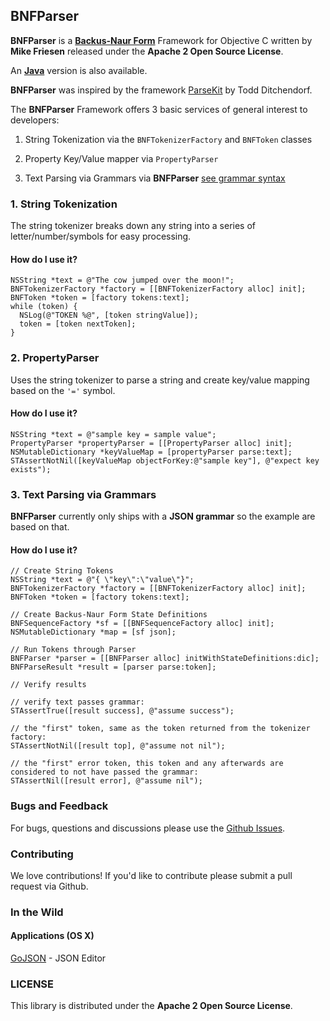 ## BNFParser

**BNFParser** is a [**Backus-Naur Form**](https://en.wikipedia.org/wiki/Backus%E2%80%93Naur_Form) Framework for Objective C written by **Mike Friesen** released under the **Apache 2 Open Source License**.

An [**Java**](https://github.com/mfriesen/BNFParserJava) version is also available.

**BNFParser** was inspired by the framework [ParseKit](http://parsekit.com/) by Todd Ditchendorf.

The **BNFParser** Framework offers 3 basic services of general interest to developers:

1. String Tokenization via the `BNFTokenizerFactory` and `BNFToken` classes

2. Property Key/Value mapper via `PropertyParser`

3. Text Parsing via Grammars via **BNFParser** [see grammar syntax](http://parsekit.com/grammars.html)

### 1. String Tokenization

The string tokenizer breaks down any string into a series of letter/number/symbols for easy processing.

#### How do I use it? 
    NSString *text = @"The cow jumped over the moon!";
    BNFTokenizerFactory *factory = [[BNFTokenizerFactory alloc] init];
    BNFToken *token = [factory tokens:text];
    while (token) {
      NSLog(@"TOKEN %@", [token stringValue]);
      token = [token nextToken];
    }

### 2. PropertyParser

Uses the string tokenizer to parse a string and create key/value mapping based on the `'='` symbol.

#### How do I use it?

    NSString *text = @"sample key = sample value";
    PropertyParser *propertyParser = [[PropertyParser alloc] init];
    NSMutableDictionary *keyValueMap = [propertyParser parse:text];
    STAssertNotNil([keyValueMap objectForKey:@"sample key"], @"expect key exists");

### 3. Text Parsing via Grammars

**BNFParser** currently only ships with a **JSON grammar** so the example are based on that.

#### How do I use it?

    // Create String Tokens
    NSString *text = @"{ \"key\":\"value\"}";
    BNFTokenizerFactory *factory = [[BNFTokenizerFactory alloc] init];
    BNFToken *token = [factory tokens:text];
    
    // Create Backus-Naur Form State Definitions
    BNFSequenceFactory *sf = [[BNFSequenceFactory alloc] init];
    NSMutableDictionary *map = [sf json];
    
    // Run Tokens through Parser
    BNFParser *parser = [[BNFParser alloc] initWithStateDefinitions:dic];
    BNFParseResult *result = [parser parse:token];
    
    // Verify results
    
    // verify text passes grammar:
    STAssertTrue([result success], @"assume success"); 
    
    // the "first" token, same as the token returned from the tokenizer factory:
    STAssertNotNil([result top], @"assume not nil"); 
    
    // the "first" error token, this token and any afterwards are considered to not have passed the grammar:
    STAssertNil([result error], @"assume nil");  

### Bugs and Feedback

For bugs, questions and discussions please use the [Github Issues](https://github.com/Netflix/BNFParser/issues).

### Contributing

We love contributions! If you'd like to contribute please submit a pull request via Github. 

### In the Wild

#### Applications (OS X)

[GoJSON](http://gobits.ca) - JSON Editor

### LICENSE

This library is distributed under the **Apache 2 Open Source License**.
